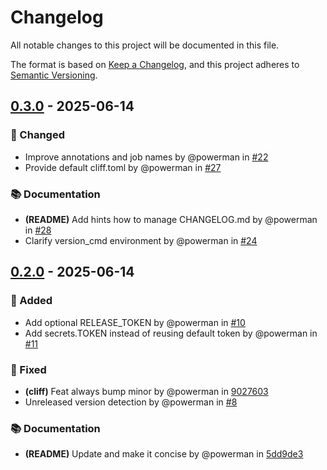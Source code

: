 # Changelog

All notable changes to this project will be documented in this file.

The format is based on [Keep a Changelog](https://keepachangelog.com/en/1.1.0/),
and this project adheres to [Semantic Versioning](https://semver.org/spec/v2.0.0.html).

## [0.3.0] - 2025-06-14

### 🔔 Changed

- Improve annotations and job names by @powerman in [#22]
- Provide default cliff.toml by @powerman in [#27]

### 📚 Documentation

- **(README)** Add hints how to manage CHANGELOG.md by @powerman in [#28]
- Clarify version_cmd environment by @powerman in [#24]

[0.3.0]: https://github.com/powerman/workflows/compare/v0.2.0..v0.3.0
[#22]: https://github.com/powerman/workflows/pull/22
[#24]: https://github.com/powerman/workflows/pull/24
[#27]: https://github.com/powerman/workflows/pull/27
[#28]: https://github.com/powerman/workflows/pull/28

## [0.2.0] - 2025-06-14

### 🚀 Added

- Add optional RELEASE_TOKEN by @powerman in [#10]
- Add secrets.TOKEN instead of reusing default token by @powerman in [#11]

### 🐛 Fixed

- **(cliff)** Feat always bump minor by @powerman in [9027603]
- Unreleased version detection by @powerman in [#8]

### 📚 Documentation

- **(README)** Update and make it concise by @powerman in [5dd9de3]

[0.2.0]: https://github.com/powerman/workflows/compare/%40%7B10year%7D..v0.2.0
[5dd9de3]: https://github.com/powerman/workflows/commit/5dd9de33c0592dc2fa18b445fad5b500716e3726
[#8]: https://github.com/powerman/workflows/pull/8
[#10]: https://github.com/powerman/workflows/pull/10
[#11]: https://github.com/powerman/workflows/pull/11
[9027603]: https://github.com/powerman/workflows/commit/9027603e07a91e21a28901e9ea895f24fd0bf7ce

<!-- generated by git-cliff -->
